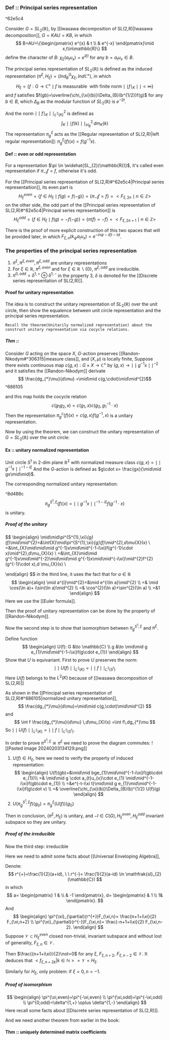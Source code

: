 ### Def :: Principal series representation

^62e5c4

Consider $G=SL_{2}(\mathbb{R})$, by [[Iwasawa decomposition of SL(2,R)|Iwasawa decomposition]], $G=KAU=KB$, in which $$
B=AU=\{\begin{pmatrix}
e^{x}  & t  \\
 & e^{-x}
\end{pmatrix}\mid x,t\in\mathbb{R}\}
$$
define the character of $B$: $\chi_{\xi}(a_{t}u_{x})=e^{i\xi t}$ for any $b=a_{t}u_{x}\in B$. 

The principal series representation of $SL_{2}(\mathbb{R})$ is defined as the induced representation $(\pi^{\xi},H_{\xi})=(Ind^{G}_{B}\chi_{\xi},Ind \mathbb{C}^{\times})$, in which 
$$
H_{\xi}=\{f:G\to \mathbb{C}^{\times} \mid f\ \text{is measurable}\ \ \text{with finite norm} \mid\mid f\mid_{K}\mid\mid<\infty\}
$$
and $f$ satisfies $f(gb)=\overline{\chi_{\xi}(b)}\Delta_{B}(b^{1/2})f(g)$ for any $b\in B$, which $\Delta_{B}$ as the modular function of $SL_{2}(\mathbb{R})$ is $e^{-2t}$.

And the norm $\mid\mid f\mid_{K}\mid\mid_{L^{2}(K)}^{2}$ is defined as $$
\int_{K}\mid\mid f(k)\mid\mid_{H_{B}}^{2}\,dm_{K}(k) 
$$
The representation $\pi^{\xi}_{g}$ acts as the [[Regular representation of SL(2,R)|left regular representation]]: $\pi^{\xi}_{g}(f)(x)=f(g^{-1}x)$.


#### Def :: even or odd representation

For a representation $\pi \in \widehat{SL_{2}(\mathbb{R})}$, it's called even representation if $\pi_{-I}f=f$, otherwise it's odd.

For the [[Principal series representation of SL(2,R)#^62e5c4|Principal series representaition]], its even part is 
$$
H^{even}_{\xi}=\{f\in H_{\xi}\mid f(g)=f(-g)\}=\{\pi_{-I}f=f\}=<F_{\xi,2n}\mid n \in \mathbb{Z}>
$$
on the other side, the odd part of the [[Principal series representation of SL(2,R)#^62e5c4|Principal series representaition]] is 
$$
H^{odd}_{\xi}=\{f\in H_{\xi}\mid f(g)=-f(-g)\}=\{\pi(f)=-f\}=<F_{\xi,2n+1}\mid n \in \mathbb{Z}>
$$

There is the proof of more explicit construction of this two spaces that will be provided later, in which $F_{\xi,n}(k_{\psi}a_{t}u_{x})=e^{-in\psi-i\xi t-td}$.

### The properties of the principal series representation

1. $\pi^{\xi}, \pi^{\xi,even},\pi^{\xi,odd}$ are unitary representations
2. For $\xi \in \mathbb{R}$, $\pi^{\xi,even}$ and for $\xi \in \mathbb{R}\backslash \{0\}$, $\pi^{\xi,odd}$ are irreducible.
3. $\pi^{0,odd}=\delta^{1,+}\oplus\delta^{1,-}$
in the property 3, $\delta$ is denoted for the [[Discrete series representation of SL(2,R)]].



#### Proof for unitary representation

The idea is to construct the unitary representation of $SL_{2}(\mathbb{R})$ over the unit circle, then show the equalence between unit circle representation and the principal series representation.

	Recall the theorem(Unitarily normalized representation) about the construct unitary representation via cocycle relations.

##### Thm :: 
Consider $G$ acting on the space $X$, $G$-action preserves [[Randon-Nikodym#^306315|measure class]], and $(X,\mu)$ is locally finite, Suppose there exists continuous map $c(g,x): G\times X \to \mathbb{C}^{\times}$ by $(g,x)\to \mid\mid g^{-1}x\mid\mid^{-2}$ and it satisfies the [[Randon-Nikodym]] derivate $$
\frac{dg_{*}\mu}{d\mu} =\mid\mid c(g,\cdot)\mid\mid^{2}$$  ^686105
 
and this map holds the cocycle relation $$
c(g_{1}g_{2},x)=c(g_{1},x)c(g_{2},g_{1}^{-1}\cdot x)
$$
Then the representation $\pi^{c}_{g}(f)(x)=c(g,x)f(g^{-1},x)$ is a unitary representation.



Now by using the theorem, we can construct the unitary representation of $G=SL_{2}(\mathbb{R})$ over the unit circle: 

#### Ex :: unitary normalized representation

Unit circle $S^{1}$ in 2-dim plane $\mathbb{R}^{2}$ with normalized measure class
$c(g,x)=\mid\mid g^{-1}x \mid\mid^{-1-i\xi}$
And the $G$-action is defined as $g\cdot x= \frac{gx}{\mid\mid gx\mid\mid}$.

The corresponding normalized unitary representation: 

^8d488c
$$
\pi^{S^{1},\xi}_{g}(f)(x)= \mid\mid g^{-1}x\mid\mid^{-1-i\xi}f(g^{-1}\cdot x)
$$
is unitary.

##### Proof of the unitary 

$$
\begin{align}
\mid\mid\pi^{S^{1},\xi}_{g}(f)\mid\mid^{2}=&\int_{X}\mid\pi^{S^{1},\xi}_{g}(f)\mid^{2}\,d\mu_{X}(x) \\
=&\int_{X}\mid\mid\mid g^{-1}x\mid\mid^{-1-i\xi}f(g^{-1}\cdot x)\mid^{2}\,d\mu_{X}(x)  \\
=&\int_{X}\mid\mid g^{-1}x\mid\mid^{-2}\mid\mid\mid g^{-1}x\mid\mid^{-i\xi}\mid^{2}f^{2}(g^{-1}\cdot x)\,d \mu_{X}(x) \\

\end{align}
$$
in the third line, it uses the fact that for $a\in\mathbb{R}$
$$
\begin{align}
\mid a^{i}\mid^{2}=&\mid e^{i\ln a}\mid^{2} \\
=& \mid \cos(\ln a)+ i\sin(\ln a)\mid^{2} \\
=& \cos^{2}(\ln a)+\sin^{2}(\ln a) \\
=&1
\end{align}
$$
Here we use the [[Euler formula]].

Then the proof of unitary representation can be done by the property of [[Randon-Nikodym]].

Now the second step is to show that isomorphism between $\pi^{S^{1},\xi}_{g}$ and $\pi^{\xi}$.

Define function $$
\begin{align}
U(f): G &\to  \mathbb{C} \\
g &\to  \mid\mid g e_{1}\mid\mid^{-1-i\xi}f(g\cdot e_{1})
\end{align}
$$
Show that $U$ is equivariant.
First to prove $U$ preserves the norm:
$$
\mid\mid U(f)\mid\mid_{L^{2}(K)}=\mid\mid f\mid\mid_{L^{2}(S^{1})}
$$
Here $U(f)$ belongs to the $L^{2}(K)$ because of [[Iwasawa decomposition of SL(2,R)]]

As shown in the [[Principal series representation of SL(2,R)#^686105|normalized unitary representation]],
$$
\frac{dg_{*}\mu}{d\mu}=\mid\mid c(g,\cdot)\mid\mid^{2}
$$
and $$
\int f \frac{dg_{*}\mu}{d\mu} \,d\mu_{X}(x) =\int f\,dg_{*}\mu
$$
So $\mid\mid U(f)\mid\mid_{L^{2}(K)}=\mid\mid f\mid\mid_{L^{2}(S^{1})}$.

In order to prove $\pi^{S^{1},\xi}\cong \pi^{\xi}$ we need to prove the diagram commutes:
![[Pasted image 20240203134129.png]]

1. $U(f)\in H_{\xi}$, here we need to verify the property of induced representation:
$$
\begin{align}
U(f)(gb)=&\mid\mid bge_{1}\mid\mid^{-1-i\xi}f(gb\cdot e_{1})\\ 
=& \mid\mid g \cdot a_{t}u_{x}\cdot e_{1} \mid\mid^{-1-i\xi}f(gb\cdot e_{1}) \\
=&e^{-t-i\xi t}\mid\mid g e_{1}\mid\mid^{-1-i\xi}f(g\cdot v) \\
=& \overline{\chi_{\xi}(b)}\Delta_{B}(b)^{1/2} U(f)(g) 
\end{align}
$$
2. $U(\pi^{S^{1},\xi}_{g}f)(g_{0})=\pi^{\xi}_{g}(U(f))(g_{0})$

Then in conclusion, $(\pi^{\xi},H_{\xi})$ is unitary, and $-I \in C(G), H^{even}_{\xi},H^{odd}_{\xi}$ invariant subspace so they are unitary.


##### Proof of the irreducible
Now the third step: irreducible

Here we need to admit some facts about [[Universal Enveloping Algebra]], 

Denote: $$
r^{+}=\frac{1}{2}(a+id), \ \ r^{-}= \frac{1}{2}(a-id) \in \mathfrak{sl}_{2}(\mathbb{C})
$$
in which $$
a= \begin{pmatrix}
1 & \\
& -1
\end{pmatrix},
d= \begin{pmatrix}
& 1  \\
1&
\end{pmatrix}.
$$
And $$
\begin{align}
\pi^{\xi}_{\partial}(r^{+})F_{\xi,n}= \frac{n+1+i\xi}{2} F_{\xi,n+2} \\
\pi^{\xi}_{\partial}(r^{-})F_{\xi,n}= \frac{-n+1+i\xi}{2} F_{\xi,n-2}.
\end{align}
$$
Suppose $\mathcal{V}\subset H^{even}_{\xi}$ closed non-trivial, invariant subspace and without lost of generality, $F_{\xi,n}\in \mathcal{V}$.

Then $\frac{{n+1+i\xi}}{2}\not=0$ for any $\xi$, $F_{\xi,n+2}$, $F_{\xi,n-2}\in \mathcal{V}$. It deduces that $<f_{\xi,n+2k}|k\in \mathbb{N}>=\mathcal{V}=H_{\xi}$.

Similarly for $H_{\xi}$, only problem: if $\xi=0, n=-1$.


##### Proof of isomorphism
$$
\begin{align}
\pi^{\xi,even}=\pi^{-\xi,even} \\
\pi^{\xi,odd}=\pi^{-\xi,odd} \\
\pi^{0,odd}=\delta^{1,+} \oplus \delta^{1,-} 
\end{align}
$$
Here recall some facts about [[Discrete series representation of SL(2,R)]].

And we need another theorem from earlier in the book:
#### Thm :: uniquely determined matrix coefficients 
